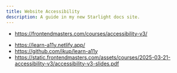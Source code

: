 ```yaml
---
title: Website Accessibility
description: A guide in my new Starlight docs site.
---
```


- <https://frontendmasters.com/courses/accessibility-v3/>

* <https://learn-a11y.netlify.app/>
* <https://github.com/jkup/learn-a11y>
* <https://static.frontendmasters.com/assets/courses/2025-03-21-accessibility-v3/accessibility-v3-slides.pdf>
